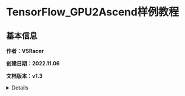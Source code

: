 # **TensorFlow_GPU2Ascend样例教程**
## 基本信息

**作者：VSRacer**

**创建日期：2022.11.06**

**文档版本：v1.3**

<details>
<table>
<tr><td><b>修改时间</b></td><td><b>文档版本</b></td><td><b>修改内容</b></td><td><b>修改人</b></td></tr>
<tr><td>2022.11.09</td><td>v1.0</td><td>补充工具迁移</td><td>VSRacer</td></tr>
<tr><td>2022.11.10</td><td>v1.1</td><td>补充计算中心上训练</td><td>VSRacer</td></tr>
<tr><td>2022.11.11</td><td>v1.2</td><td>补充引导截图<br>添加训练性能</td><td>VSRacer</td></tr>
<tr><td>2022.11.23</td><td>v1.3</td><td>补充数据集脚本修改<br>手动迁移脚本修改</td><td>VSRacer</td></tr>
</table>
</details>
